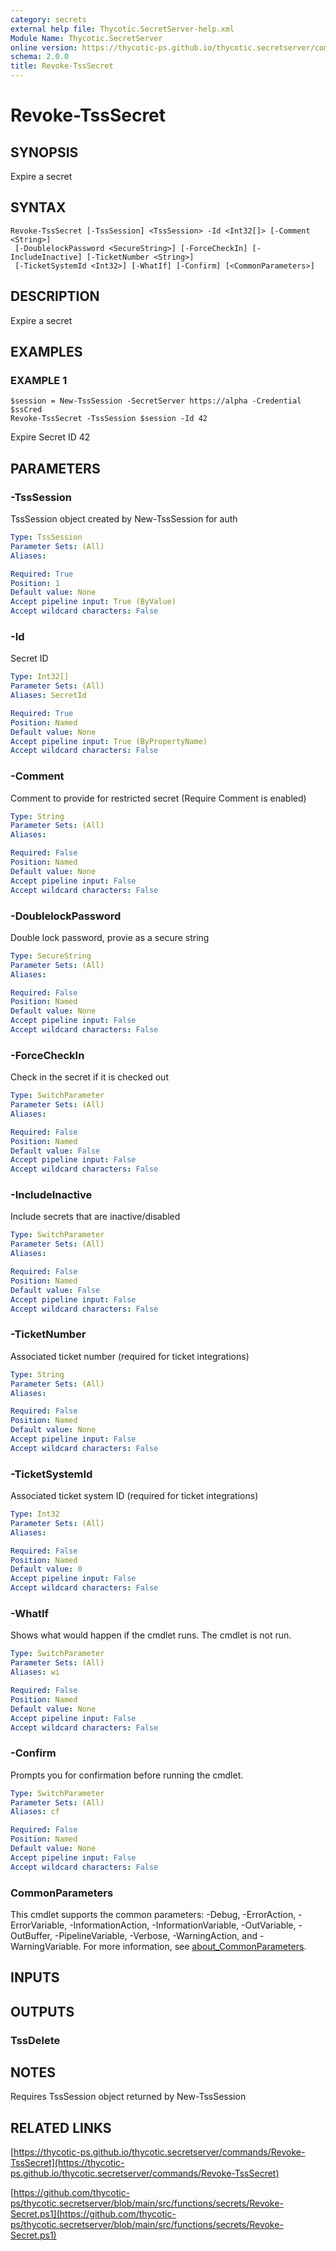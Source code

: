 ```yaml
---
category: secrets
external help file: Thycotic.SecretServer-help.xml
Module Name: Thycotic.SecretServer
online version: https://thycotic-ps.github.io/thycotic.secretserver/commands/Revoke-TssSecret
schema: 2.0.0
title: Revoke-TssSecret
---
```


# Revoke-TssSecret

## SYNOPSIS
Expire a secret

## SYNTAX

```
Revoke-TssSecret [-TssSession] <TssSession> -Id <Int32[]> [-Comment <String>]
 [-DoublelockPassword <SecureString>] [-ForceCheckIn] [-IncludeInactive] [-TicketNumber <String>]
 [-TicketSystemId <Int32>] [-WhatIf] [-Confirm] [<CommonParameters>]
```

## DESCRIPTION
Expire a secret

## EXAMPLES

### EXAMPLE 1
```
$session = New-TssSession -SecretServer https://alpha -Credential $ssCred
Revoke-TssSecret -TssSession $session -Id 42
```

Expire Secret ID 42

## PARAMETERS

### -TssSession
TssSession object created by New-TssSession for auth

```yaml
Type: TssSession
Parameter Sets: (All)
Aliases:

Required: True
Position: 1
Default value: None
Accept pipeline input: True (ByValue)
Accept wildcard characters: False
```

### -Id
Secret ID

```yaml
Type: Int32[]
Parameter Sets: (All)
Aliases: SecretId

Required: True
Position: Named
Default value: None
Accept pipeline input: True (ByPropertyName)
Accept wildcard characters: False
```

### -Comment
Comment to provide for restricted secret (Require Comment is enabled)

```yaml
Type: String
Parameter Sets: (All)
Aliases:

Required: False
Position: Named
Default value: None
Accept pipeline input: False
Accept wildcard characters: False
```

### -DoublelockPassword
Double lock password, provie as a secure string

```yaml
Type: SecureString
Parameter Sets: (All)
Aliases:

Required: False
Position: Named
Default value: None
Accept pipeline input: False
Accept wildcard characters: False
```

### -ForceCheckIn
Check in the secret if it is checked out

```yaml
Type: SwitchParameter
Parameter Sets: (All)
Aliases:

Required: False
Position: Named
Default value: False
Accept pipeline input: False
Accept wildcard characters: False
```

### -IncludeInactive
Include secrets that are inactive/disabled

```yaml
Type: SwitchParameter
Parameter Sets: (All)
Aliases:

Required: False
Position: Named
Default value: False
Accept pipeline input: False
Accept wildcard characters: False
```

### -TicketNumber
Associated ticket number (required for ticket integrations)

```yaml
Type: String
Parameter Sets: (All)
Aliases:

Required: False
Position: Named
Default value: None
Accept pipeline input: False
Accept wildcard characters: False
```

### -TicketSystemId
Associated ticket system ID (required for ticket integrations)

```yaml
Type: Int32
Parameter Sets: (All)
Aliases:

Required: False
Position: Named
Default value: 0
Accept pipeline input: False
Accept wildcard characters: False
```

### -WhatIf
Shows what would happen if the cmdlet runs.
The cmdlet is not run.

```yaml
Type: SwitchParameter
Parameter Sets: (All)
Aliases: wi

Required: False
Position: Named
Default value: None
Accept pipeline input: False
Accept wildcard characters: False
```

### -Confirm
Prompts you for confirmation before running the cmdlet.

```yaml
Type: SwitchParameter
Parameter Sets: (All)
Aliases: cf

Required: False
Position: Named
Default value: None
Accept pipeline input: False
Accept wildcard characters: False
```

### CommonParameters
This cmdlet supports the common parameters: -Debug, -ErrorAction, -ErrorVariable, -InformationAction, -InformationVariable, -OutVariable, -OutBuffer, -PipelineVariable, -Verbose, -WarningAction, and -WarningVariable. For more information, see [about_CommonParameters](http://go.microsoft.com/fwlink/?LinkID=113216).

## INPUTS

## OUTPUTS

### TssDelete
## NOTES
Requires TssSession object returned by New-TssSession

## RELATED LINKS

[https://thycotic-ps.github.io/thycotic.secretserver/commands/Revoke-TssSecret](https://thycotic-ps.github.io/thycotic.secretserver/commands/Revoke-TssSecret)

[https://github.com/thycotic-ps/thycotic.secretserver/blob/main/src/functions/secrets/Revoke-Secret.ps1](https://github.com/thycotic-ps/thycotic.secretserver/blob/main/src/functions/secrets/Revoke-Secret.ps1)

